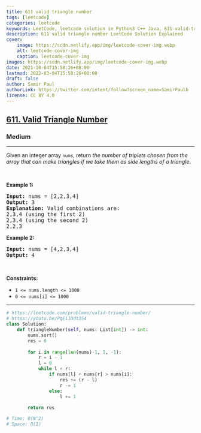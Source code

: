 ```yaml
---
title: 611 valid triangle number
tags: [leetcode]
categories: leetcode
keywords: LeetCode, leetcode solution in Python3 C++ Java, 611-valid-triangle-number solution
description: 611 valid triangle number LeetCode Solution Explained
cover:
    image: https://scdn.netlify.app/img/leetcode-cover-img.webp
    alt: leetcode-cover-img
    caption: leetcode-cover-img
images: https://scdn.netlify.app/img/leetcode-cover-img.webp
date: 2021-10-04T15:58:26+08:00
lastmod: 2022-03-04T15:58:26+08:00
draft: false
author: Samir Paul
authorLink: https://twitter.com/intent/follow?screen_name=SamirPaulb
license: CC BY 4.0
---
```



<h2><a href="https://leetcode.com/problems/valid-triangle-number/">611. Valid Triangle Number</a></h2><h3>Medium</h3><hr><div><p>Given an integer array <code>nums</code>, return <em>the number of triplets chosen from the array that can make triangles if we take them as side lengths of a triangle</em>.</p>

<p>&nbsp;</p>
<p><strong>Example 1:</strong></p>

<pre><strong>Input:</strong> nums = [2,2,3,4]
<strong>Output:</strong> 3
<strong>Explanation:</strong> Valid combinations are: 
2,3,4 (using the first 2)
2,3,4 (using the second 2)
2,2,3
</pre>

<p><strong>Example 2:</strong></p>

<pre><strong>Input:</strong> nums = [4,2,3,4]
<strong>Output:</strong> 4
</pre>

<p>&nbsp;</p>
<p><strong>Constraints:</strong></p>

<ul>
	<li><code>1 &lt;= nums.length &lt;= 1000</code></li>
	<li><code>0 &lt;= nums[i] &lt;= 1000</code></li>
</ul>
</div>

---




```python
# https://leetcode.com/problems/valid-triangle-number/
# https://youtu.be/PqEiJDdt3S4
class Solution:
    def triangleNumber(self, nums: List[int]) -> int:
        nums.sort()
        res = 0
        
        for i in range(len(nums)-1, 1, -1):
            r = i - 1
            l = 0
            while l < r:
                if nums[l] + nums[r] > nums[i]:
                    res += (r - l)
                    r -= 1
                else:
                    l += 1
        
        return res

# Time: O(N^2)
# Space: O(1)

```
